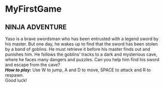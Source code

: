 # MyFirstGame
## NINJA ADVENTURE
Yaso is a brave swordsman who has been entrusted with a legend sword by his master. But one day, he wakes up to find that the sword has been stolen by a band of goblins. He must retrieve it before his master finds out and punishes him. He follows the goblins’ tracks to a dark and mysterious cave, where he faces many dangers and puzzles. Can you help him find his sword and escape from the cave? <br/>
***How to play:*** Use W to jump, A and D to move, SPACE to attack and R to respawn. <br/>
Good luck! 
